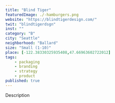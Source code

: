 ```yaml
---
title: "Blind Tiger"
featuredImage: ./-hamburgers.png
website: "https://blindtigerdesign.com/"
twit: "blindtigerdsgn"
inst: ""
category: "B"
city: "Seattle"
neighborhood: "Ballard"
size: "Small (1-10)"
place: [-122.38330325935408,47.66963602722012]
tags:
    - packaging
    - branding
    - strategy
    - product
published: true
---
```


Description
